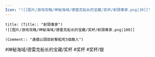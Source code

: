 ```yaml
---
Icon: "![[图片/游戏攻略/神秘海域/德雷克船长的宝藏/奖杯/射頭專家.png|30]]"
---
```

```ad-common-silver-trophy
title: (Title:: "射頭專家")
![[图片/游戏攻略/神秘海域/德雷克船长的宝藏/奖杯/射頭專家.png|100]]

(Comment:: "連續以頭部射擊殺死5個敵人")
```

#神秘海域/德雷克船长的宝藏/奖杯 #奖杯 #奖杯/银
